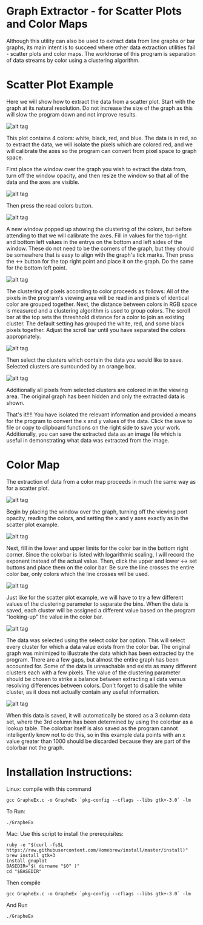 # Graph Extractor - for Scatter Plots and Color Maps

Although this utility can also be used to extract data from line graphs or bar graphs, its main intent is to succeed where other data extraction utilities fail - scatter plots and color maps. The workhorse of this program is separation of data streams by color using a clustering algorithm.

# Scatter Plot Example

Here we will show how to extract the data from a scatter plot. 
Start with the graph at its natural resolution. Do not increase the size of the graph as this will slow the program down and not improve results.

![alt tag](https://raw.githubusercontent.com/aruth2/GraphEx/master/ScatterPlot1.png)

This plot contains 4 colors: white, black, red, and blue. The data is in red, so to extract the data, we will isolate the pixels which are colored red, and we will calibrate the axes so the program can convert from pixel space to graph space.

First place the window over the graph you wish to extract the data from, turn off the window opacity, and then resize the window so that all of the data and the axes are visible. 

![alt tag](https://raw.githubusercontent.com/aruth2/GraphEx/master/ScatterPlot2.png)

Then press the read colors button. 

![alt tag](https://raw.githubusercontent.com/aruth2/GraphEx/master/ScatterPlot3.png)

A new window popped up showing the clustering of the colors, but before attending to that we will calibrate the axes. Fill in values for the top-right and bottom left values in the entrys on the bottom and left sides of the window. These do not need to be the corners of the graph, but they should be somewhere that is easy to align with the graph's tick marks. Then press the <-> button for the top right point and place it on the graph. Do the same for the bottom left point. 

![alt tag](https://raw.githubusercontent.com/aruth2/GraphEx/master/ScatterPlot4.png)

The clustering of pixels according to color proceeds as follows: All of the pixels in the program's viewing area will be read in and pixels of identical color are grouped together. Next, the distance between colors in RGB space is measured and a clustering algorithm is used to group colors. The scroll bar at the top sets the threshhold distance for a color to join an existing cluster. The default setting has grouped the white, red, and some black pixels together. Adjust the scroll bar until you have separated the colors appropriately.

![alt tag](https://raw.githubusercontent.com/aruth2/GraphEx/master/ScatterPlot5.png)

Then select the clusters which contain the data you would like to save. Selected clusters are surrounded by an orange box. 

![alt tag](https://raw.githubusercontent.com/aruth2/GraphEx/master/ScatterPlot6.png)

Additionally all pixels from selected clusters are colored in in the viewing area. The original graph has been hidden and only the extracted data is shown.

That's it!!!! You have isolated the relevant information and provided a means for the program to convert the x and y values of the data. Click the save to file or copy to clipboard functions on the right side to save your work. Additionally, you can save the extracted data as an image file which is useful in demonstrating what data was extracted from the image.

# Color Map

The extraction of data from a color map proceeds in much the same way as for a scatter plot.

![alt tag](https://raw.githubusercontent.com/aruth2/GraphEx/master/ColorMap1.png)

Begin by placing the window over the graph, turning off the viewing port opacity, reading the colors, and setting the x and y axes exactly as in the scatter plot example.

![alt tag](https://raw.githubusercontent.com/aruth2/GraphEx/master/ColorMap2.png)

Next, fill in the lower and upper limits for the color bar in the bottom right corner. Since the colorbar is listed with logarithmic scaling, I will record the exponent instead of the actual value. Then, click the upper and lower <-> set buttons and place them on the color bar. Be sure the line crosses the entire color bar, only colors which the line crosses will be used. 

![alt tag](https://raw.githubusercontent.com/aruth2/GraphEx/master/ColorMap3.png)

Just like for the scatter plot example, we will have to try a few different values of the clustering parameter to separate the bins. When the data is saved, each cluster will be assigned a different value based on the program "looking-up" the value in the color bar. 

![alt tag](https://raw.githubusercontent.com/aruth2/GraphEx/master/ColorMap4.png)

The data was selected using the select color bar option. This will select every cluster for which a data value exists from the color bar. The original graph was minimized to illustrate the data which has been extracted by the program. There are a few gaps, but almost the entire graph has been accounted for. Some of the data is unreachable and exists as many different clusters each with a few pixels. The value of the clustering parameter should be chosen to strike a balance between extracting all data versus resolving differences between colors. Don't forget to disable the white cluster, as it does not actually contain any useful information.


![alt tag](https://raw.githubusercontent.com/aruth2/GraphEx/master/ColorMap5.png)

When this data is saved, it will automatically be stored as a 3 column data set, where the 3rd column has been determined by using the colorbar as a lookup table. The colorbar itself is also saved as the program cannot intelligently know not to do this, so in this example data points with an x value greater than 1000 should be discarded because they are part of the colorbar not the graph.



# Installation Instructions:

Linux:
compile with this command

    gcc GrapheEx.c -o GrapheEx `pkg-config --cflags --libs gtk+-3.0` -lm 

To Run:

    ./GrapheEx


Mac:
Use this script to install the prerequisites:
    
    ruby -e "$(curl -fsSL https://raw.githubusercontent.com/Homebrew/install/master/install)"
    brew install gtk+3
    install gnuplot
    BASEDIR="$( dirname "$0" )"
    cd "$BASEDIR"

Then compile

    gcc GrapheEx.c -o GrapheEx `pkg-config --cflags --libs gtk+-3.0` -lm 

And Run
    
    ./GrapheEx
